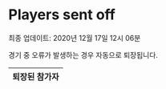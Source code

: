 # Players sent off
최종 업데이트: 2020년 12월 17일 12시 06분


경기 중 오류가 발생하는 경우 자동으로 퇴장됩니다.


| 퇴장된 참가자 |
|:---:|
